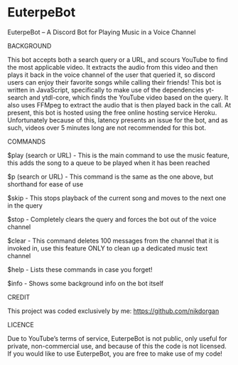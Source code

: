 # EuterpeBot

EuterpeBot – A Discord Bot for Playing Music in a Voice Channel

BACKGROUND

This bot accepts both a search query or a URL, and scours YouTube to find the most applicable video. It extracts the audio from this video and then plays it back in the voice channel of the user that queried it, so discord users can enjoy their favorite songs while calling their friends! This bot is written in JavaScript, specifically to make use of the dependencies yt-search and ytdl-core, which finds the YouTube video based on the query. It also uses FFMpeg to extract the audio that is then played back in the call. At present, this bot is hosted using the free online hosting service Heroku. Unfortunately because of this, latency presents an issue for the bot, and as such, videos over 5 minutes long are not recommended for this bot.

COMMANDS

$play (search or URL) - This is the main command to use the music feature, this adds the song to a queue to be played when it has been reached

$p (search or URL) - This command is the same as the one above, but shorthand for ease of use 

$skip - This stops playback of the current song and moves to the next one in the query

$stop - Completely clears the query and forces the bot out of the voice channel

$clear - This command deletes 100 messages from the channel that it is invoked in, use this feature ONLY to clean up a dedicated music text channel

$help - Lists these commands in case you forget!

$info - Shows some background info on the bot itself

CREDIT
  
This project was coded exclusively by me: https://github.com/nikdorgan

LICENCE
  
Due to YouTube’s terms of service, EuterpeBot is not public, only useful for private, non-commercial use, and because of this the code is not licensed. If you would like to use EuterpeBot, you are free to make use of my code! 
